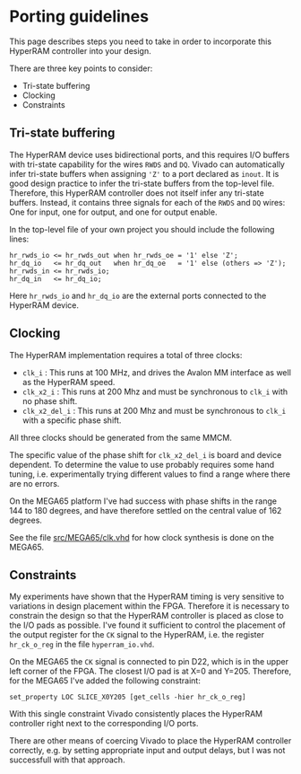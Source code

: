 # Porting guidelines

This page describes steps you need to take in order to incorporate this
HyperRAM controller into your design.

There are three key points to consider:

* Tri-state buffering
* Clocking
* Constraints


## Tri-state buffering

The HyperRAM device uses bidirectional ports, and this requires I/O buffers
with tri-state capability for the wires `RWDS` and `DQ`. Vivado can
automatically infer tri-state buffers when assigning `'Z'` to a port declared
as `inout`.  It is good design practice to infer the tri-state buffers from the
top-level file. Therefore, this HyperRAM controller does not itself infer any
tri-state buffers. Instead, it contains three signals for each of the `RWDS` and
`DQ` wires: One for input, one for output, and one for output enable.

In the top-level file of your own project you should include the following lines:

```
hr_rwds_io <= hr_rwds_out when hr_rwds_oe = '1' else 'Z';
hr_dq_io   <= hr_dq_out   when hr_dq_oe   = '1' else (others => 'Z');
hr_rwds_in <= hr_rwds_io;
hr_dq_in   <= hr_dq_io;
```

Here `hr_rwds_io` and `hr_dq_io` are the external ports connected to the HyperRAM
device.


## Clocking

The HyperRAM implementation requires a total of three clocks:

* `clk_i`        : This runs at 100 MHz, and drives the Avalon MM interface as
  well as the HyperRAM speed.
* `clk_x2_i`     : This runs at 200 Mhz and must be synchronous to `clk_i` with
  no phase shift.
* `clk_x2_del_i` : This runs at 200 Mhz and must be synchronous to `clk_i` with
  a specific phase shift.

All three clocks should be generated from the same MMCM.

The specific value of the phase shift for `clk_x2_del_i` is board and device
dependent. To determine the value to use probably requires some hand tuning,
i.e. experimentally trying different values to find a range where there are no
errors.

On the MEGA65 platform I've had success with phase shifts in the range 144 to
180 degrees, and have therefore settled on the central value of 162 degrees.

See the file [src/MEGA65/clk.vhd](src/MEGA65/clk.vhd) for how clock synthesis
is done on the MEGA65.


## Constraints

My experiments have shown that the HyperRAM timing is very sensitive to
variations in design placement within the FPGA. Therefore it is necessary to
constrain the design so that the HyperRAM controller is placed as close to the
I/O pads as possible. I've found it sufficient to control the placement of the
output register for the `CK` signal to the HyperRAM, i.e. the register
`hr_ck_o_reg` in the file `hyperram_io.vhd`.

On the MEGA65 the `CK` signal is connected to pin D22, which is in the upper left
corner of the FPGA. The closest I/O pad is at X=0 and Y=205. Therefore, for the
MEGA65 I've added the following constraint:

```
set_property LOC SLICE_X0Y205 [get_cells -hier hr_ck_o_reg]
```

With this single constraint Vivado consistently places the HyperRAM controller
right next to the corresponding I/O ports.

There are other means of coercing Vivado to place the HyperRAM controller
correctly, e.g. by setting appropriate input and output delays, but I was not
successfull with that approach.

